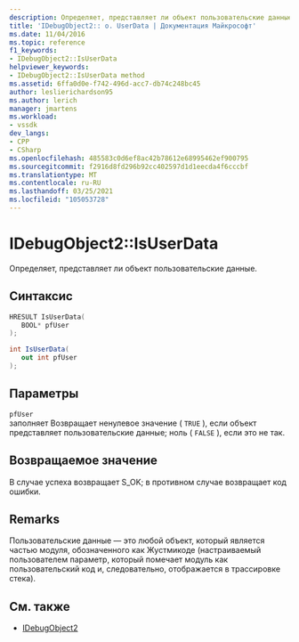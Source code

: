 ```yaml
---
description: Определяет, представляет ли объект пользовательские данные.
title: 'IDebugObject2:: о. UserData | Документация Майкрософт'
ms.date: 11/04/2016
ms.topic: reference
f1_keywords:
- IDebugObject2::IsUserData
helpviewer_keywords:
- IDebugObject2::IsUserData method
ms.assetid: 6ffa0d0e-f742-496d-acc7-db74c248bc45
author: leslierichardson95
ms.author: lerich
manager: jmartens
ms.workload:
- vssdk
dev_langs:
- CPP
- CSharp
ms.openlocfilehash: 485583c0d6ef8ac42b78612e68995462ef900795
ms.sourcegitcommit: f2916d8fd296b92cc402597d1d1eecda4f6cccbf
ms.translationtype: MT
ms.contentlocale: ru-RU
ms.lasthandoff: 03/25/2021
ms.locfileid: "105053728"
---
```

# <a name="idebugobject2isuserdata"></a>IDebugObject2::IsUserData
Определяет, представляет ли объект пользовательские данные.

## <a name="syntax"></a>Синтаксис

```cpp
HRESULT IsUserData(
   BOOL* pfUser
);
```

```csharp
int IsUserData(
   out int pfUser
);
```

## <a name="parameters"></a>Параметры
`pfUser`\
заполняет Возвращает ненулевое значение ( `TRUE` ), если объект представляет пользовательские данные; ноль ( `FALSE` ), если это не так.

## <a name="return-value"></a>Возвращаемое значение
 В случае успеха возвращает S_OK; в противном случае возвращает код ошибки.

## <a name="remarks"></a>Remarks
 Пользовательские данные — это любой объект, который является частью модуля, обозначенного как Жустмикоде (настраиваемый пользователем параметр, который помечает модуль как пользовательский код и, следовательно, отображается в трассировке стека).

## <a name="see-also"></a>См. также
- [IDebugObject2](../../../extensibility/debugger/reference/idebugobject2.md)
